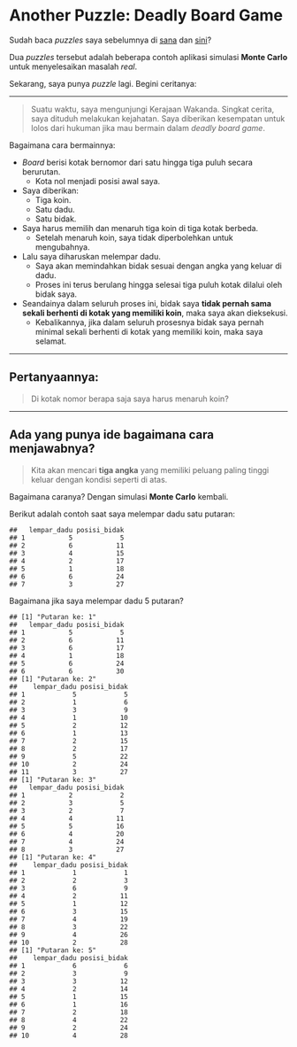 Another Puzzle: Deadly Board Game
================

Sudah baca *puzzles* saya sebelumnya di
[sana](https://ikanx101.github.io/blog/puzzle-usia/) dan
[sini](https://ikanx101.github.io/blog/elevator-problem/)?

Dua *puzzles* tersebut adalah beberapa contoh aplikasi simulasi **Monte
Carlo** untuk menyelesaikan masalah *real*.

Sekarang, saya punya *puzzle* lagi. Begini ceritanya:

-----

> Suatu waktu, saya mengunjungi Kerajaan Wakanda. Singkat cerita, saya
> dituduh melakukan kejahatan. Saya diberikan kesempatan untuk lolos
> dari hukuman jika mau bermain dalam *deadly board game*.

Bagaimana cara bermainnya:

  - *Board* berisi kotak bernomor dari satu hingga tiga puluh secara
    berurutan.
      - Kota nol menjadi posisi awal saya.
  - Saya diberikan:
      - Tiga koin.
      - Satu dadu.
      - Satu bidak.
  - Saya harus memilih dan menaruh tiga koin di tiga kotak berbeda.
      - Setelah menaruh koin, saya tidak diperbolehkan untuk
        mengubahnya.
  - Lalu saya diharuskan melempar dadu.
      - Saya akan memindahkan bidak sesuai dengan angka yang keluar di
        dadu.
      - Proses ini terus berulang hingga selesai tiga puluh kotak
        dilalui oleh bidak saya.
  - Seandainya dalam seluruh proses ini, bidak saya **tidak pernah sama
    sekali berhenti di kotak yang memiliki koin**, maka saya akan
    dieksekusi.
      - Kebalikannya, jika dalam seluruh prosesnya bidak saya pernah
        minimal sekali berhenti di kotak yang memiliki koin, maka saya
        selamat.

-----

## Pertanyaannya:

> Di kotak nomor berapa saja saya harus menaruh koin?

-----

## Ada yang punya ide bagaimana cara menjawabnya?

> Kita akan mencari **tiga angka** yang memiliki peluang paling tinggi
> keluar dengan kondisi seperti di atas.

Bagaimana caranya? Dengan simulasi **Monte Carlo** kembali.

Berikut adalah contoh saat saya melempar dadu satu putaran:

    ##   lempar_dadu posisi_bidak
    ## 1           5            5
    ## 2           6           11
    ## 3           4           15
    ## 4           2           17
    ## 5           1           18
    ## 6           6           24
    ## 7           3           27

Bagaimana jika saya melempar dadu 5 putaran?

    ## [1] "Putaran ke: 1"
    ##   lempar_dadu posisi_bidak
    ## 1           5            5
    ## 2           6           11
    ## 3           6           17
    ## 4           1           18
    ## 5           6           24
    ## 6           6           30
    ## [1] "Putaran ke: 2"
    ##    lempar_dadu posisi_bidak
    ## 1            5            5
    ## 2            1            6
    ## 3            3            9
    ## 4            1           10
    ## 5            2           12
    ## 6            1           13
    ## 7            2           15
    ## 8            2           17
    ## 9            5           22
    ## 10           2           24
    ## 11           3           27
    ## [1] "Putaran ke: 3"
    ##   lempar_dadu posisi_bidak
    ## 1           2            2
    ## 2           3            5
    ## 3           2            7
    ## 4           4           11
    ## 5           5           16
    ## 6           4           20
    ## 7           4           24
    ## 8           3           27
    ## [1] "Putaran ke: 4"
    ##    lempar_dadu posisi_bidak
    ## 1            1            1
    ## 2            2            3
    ## 3            6            9
    ## 4            2           11
    ## 5            1           12
    ## 6            3           15
    ## 7            4           19
    ## 8            3           22
    ## 9            4           26
    ## 10           2           28
    ## [1] "Putaran ke: 5"
    ##    lempar_dadu posisi_bidak
    ## 1            6            6
    ## 2            3            9
    ## 3            3           12
    ## 4            2           14
    ## 5            1           15
    ## 6            1           16
    ## 7            2           18
    ## 8            4           22
    ## 9            2           24
    ## 10           4           28
